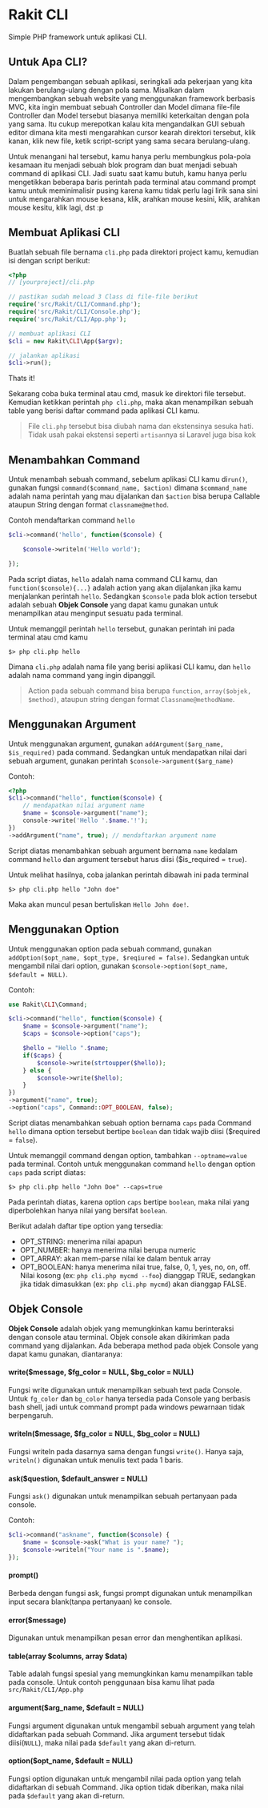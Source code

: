 Rakit CLI
=========

Simple PHP framework untuk aplikasi CLI.

## Untuk Apa CLI?
Dalam pengembangan sebuah aplikasi, seringkali ada pekerjaan yang kita lakukan berulang-ulang dengan pola sama. Misalkan dalam mengembangkan sebuah website yang menggunakan framework berbasis MVC, kita ingin membuat sebuah Controller dan Model dimana file-file Controller dan Model tersebut biasanya memiliki keterkaitan dengan pola yang sama. Itu cukup merepotkan kalau kita mengandalkan GUI sebuah editor dimana kita mesti mengarahkan cursor kearah direktori tersebut, klik kanan, klik new file, ketik script-script yang sama secara berulang-ulang. 

Untuk menangani hal tersebut, kamu hanya perlu membungkus pola-pola kesamaan itu menjadi sebuah blok program dan buat menjadi sebuah command di aplikasi CLI. Jadi suatu saat kamu butuh, kamu hanya perlu mengetikkan beberapa baris perintah pada terminal atau command prompt kamu untuk meminimalisir pusing karena kamu tidak perlu lagi lirik sana sini untuk mengarahkan mouse kesana, klik, arahkan mouse kesini, klik, arahkan mouse kesitu, klik lagi, dst :p

## Membuat Aplikasi CLI

Buatlah sebuah file bernama `cli.php` pada direktori project kamu, kemudian isi dengan script berikut:

```php
<?php
// [yourproject]/cli.php

// pastikan sudah meload 3 Class di file-file berikut
require('src/Rakit/CLI/Command.php');
require('src/Rakit/CLI/Console.php');
require('src/Rakit/CLI/App.php');

// membuat aplikasi CLI
$cli = new Rakit\CLI\App($argv);

// jalankan aplikasi
$cli->run();
```

Thats it!

Sekarang coba buka terminal atau cmd, masuk ke direktori file tersebut. Kemudian ketikkan perintah `php cli.php`, maka akan menampilkan sebuah table yang berisi daftar command pada aplikasi CLI kamu.
 

> File `cli.php` tersebut bisa diubah nama dan ekstensinya sesuka hati. Tidak usah pakai ekstensi seperti `artisan`nya si Laravel juga bisa kok

## Menambahkan Command
Untuk menambah sebuah command, sebelum aplikasi CLI kamu di`run()`, gunakan fungsi `command($command_name, $action)` dimana `$command_name` adalah nama perintah yang mau dijalankan dan `$action` bisa berupa Callable ataupun String dengan format `classname@method`.

Contoh mendaftarkan command `hello`

```php
$cli->command('hello', function($console) {

    $console->writeln('Hello world');

});
```
Pada script diatas, `hello` adalah nama command CLI kamu, dan `function($console){...}` adalah action yang akan dijalankan jika kamu menjalankan perintah `hello`. Sedangkan `$console` pada blok action tersebut adalah sebuah **Objek Console** yang dapat kamu gunakan untuk menampilkan atau menginput sesuatu pada terminal.

Untuk memanggil perintah `hello` tersebut, gunakan perintah ini pada terminal atau cmd kamu
```
$> php cli.php hello
```
Dimana `cli.php` adalah nama file yang berisi aplikasi CLI kamu, dan `hello` adalah nama command yang ingin dipanggil.

> Action pada sebuah command bisa berupa `function`, `array($objek, $method)`, ataupun string dengan format `Classname@methodName`. 


## Menggunakan Argument

Untuk menggunakan argument, gunakan `addArgument($arg_name, $is_required)` pada command. Sedangkan untuk mendapatkan nilai dari sebuah argument, gunakan perintah `$console->argument($arg_name)`

Contoh:
```php
<?php
$cli->command("hello", function($console) {
    // mendapatkan nilai argument name
    $name = $console->argument("name");
    console->write('Hello '.$name.'!');
})
->addArgument("name", true); // mendaftarkan argument name
```
Script diatas menambahkan sebuah argument bernama `name` kedalam command `hello` dan argument tersebut harus diisi ($is_required = `true`). 


Untuk melihat hasilnya, coba jalankan perintah dibawah ini pada terminal 
```
$> php cli.php hello "John doe"
```
Maka akan muncul pesan bertuliskan `Hello John doe!`.

## Menggunakan Option

Untuk menggunakan option pada sebuah command, gunakan `addOption($opt_name, $opt_type, $reqiured = false)`. 
Sedangkan untuk mengambil nilai dari option, gunakan `$console->option($opt_name, $default = NULL)`.

Contoh:
```php
use Rakit\CLI\Command;

$cli->command("hello", function($console) {
    $name = $console->argument("name");
    $caps = $console->option("caps");

    $hello = "Hello ".$name;
    if($caps) {
        $console->write(strtoupper($hello));
    } else {
        $console->write($hello);
    }
})
->argument("name", true);
->option("caps", Command::OPT_BOOLEAN, false);
```
Script diatas menambahkan sebuah option bernama `caps` pada Command `hello` dimana option tersebut bertipe `boolean` dan tidak wajib diisi ($required = `false`).

Untuk memanggil command dengan option, tambahkan `--optname=value` pada terminal. Contoh untuk menggunakan command `hello` dengan option `caps` pada script diatas:
```
$> php cli.php hello "John Doe" --caps=true
```
Pada perintah diatas, karena option `caps` bertipe `boolean`, maka nilai yang diperbolehkan hanya nilai yang bersifat `boolean`.

Berikut adalah daftar tipe option yang tersedia:


- OPT_STRING: menerima nilai apapun
- OPT_NUMBER: hanya menerima nilai berupa numeric
- OPT_ARRAY: akan mem-parse nilai ke dalam bentuk array
- OPT_BOOLEAN: hanya menerima nilai true, false, 0, 1, yes, no, on, off. Nilai kosong (ex: `php cli.php mycmd --foo`) dianggap TRUE, sedangkan jika tidak dimasukkan (ex: `php cli.php mycmd`) akan dianggap FALSE.

## Objek Console

**Objek Console** adalah objek yang memungkinkan kamu berinteraksi dengan console atau terminal. Objek console akan dikirimkan pada command yang dijalankan. Ada beberapa method pada objek Console yang dapat kamu gunakan, diantaranya:

#### write($message, $fg_color = NULL, $bg_color = NULL)

Fungsi write digunakan untuk menampilkan sebuah text pada Console. Untuk `fg_color` dan `bg_color` hanya tersedia pada Console yang berbasis bash shell, jadi untuk command prompt pada windows pewarnaan tidak berpengaruh.

#### writeln($message, $fg_color = NULL, $bg_color = NULL)
Fungsi writeln pada dasarnya sama dengan fungsi `write()`. Hanya saja, `writeln()` digunakan untuk menulis text pada 1 baris.

#### ask($question, $default_answer = NULL)
Fungsi `ask()` digunakan untuk menampilkan sebuah pertanyaan pada console. 

Contoh:
```php
$cli->command("askname", function($console) {
    $name = $console->ask("What is your name? ");
    $console->writeln("Your name is ".$name);
});
```

#### prompt()
Berbeda dengan fungsi ask, fungsi prompt digunakan untuk menampilkan input secara blank(tanpa pertanyaan) ke console.

#### error($message)
Digunakan untuk menampilkan pesan error dan menghentikan aplikasi.

#### table(array $columns, array $data)
Table adalah fungsi spesial yang memungkinkan kamu menampilkan table pada console. Untuk contoh penggunaan bisa kamu lihat pada `src/Rakit/CLI/App.php`

#### argument($arg_name, $default = NULL)
Fungsi argument digunakan untuk mengambil sebuah argument yang telah didaftarkan pada sebuah Command. Jika argument tersebut tidak diisi(`NULL`), maka nilai pada `$default` yang akan di-return.

#### option($opt_name, $default = NULL)
Fungsi option digunakan untuk mengambil nilai pada option yang telah didaftarkan di sebuah Command. Jika option tidak diberikan, maka nilai pada `$default` yang akan di-return.
